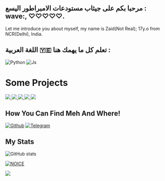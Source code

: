 ## مرحبا بكم على جيثاب مستودعات الامبراطور اليسع  :  wave:,  ♡♡♡♡♡.

Let me introduce you about myself, my name is Zaid(Not Real); 17y.o from NCR(Delhi), India.



## اللغة العربية 🇾🇪 تعلم كل ما يهمك هنا :

![Python](https://img.shields.io/badge/Python-3776AB?style=for-the-badge&logo=python&logoColor=white)
![Js](https://img.shields.io/badge/JavaScript-323330?style=for-the-badge&logo=javascript&logoColor=F7DF1E)

# Some Projects

<a href="https://github.com/asaaqaa/refz_music">
  <img src="https://github-readme-stats.vercel.app/api/pin/?username=asaaqaa&repo=refz_music&cache_seconds=86400&theme=gotham">
</a>

<a href="https://github.com/asaaqaa/QuranBot">
  <img src="https://github-readme-stats.vercel.app/api/pin/?username=asaaqaa&repo=QuranBot&cache_seconds=86400&theme=gotham">
</a>



<a href="https://github.com/asaaqaa/BikashPlayer">
  <img src="https://github-readme-stats.vercel.app/api/pin/?username=asaaqaa&repo=BikashPlayer&cache_seconds=86400&theme=gotham">
</a>

<a href="https://github.com/asaaqaa/SankiMusic">
  <img src="https://github-readme-stats.vercel.app/api/pin/?username=asaaqaa&repo=SankiMusic&cache_seconds=86400&theme=gotham">
</a>


<a href="https://github.com/asaaqaa/Raddb">
  <img src="https://github-readme-stats.vercel.app/api/pin/?username=asaaqaa&repo=Raddb&cache_seconds=86400&theme=gotham">

</a>

## How You Can Find Meh And Where!

[![Github](https://img.shields.io/badge/-Github-181717?style=for-the-badge&logo=Github&logoColor=white)](https://github.com/asaaqaa)
[![Telegram](https://img.shields.io/badge/Telegram-2CA5E0?style=for-the-badge&logo=telegram&logoColor=white)](https://telegram.me/ASAKIOP)

## My Stats
![ GitHub stats](https://github-readme-stats.vercel.app/api?username=asaaqaa&show_icons=true&theme=radical)

[![NOICE](https://github-readme-stats.vercel.app/api/top-langs/?username=asaaqaa&layout=compact&theme=midnight-purple&hide=Css)](https://github.com/asaaqaa)

![](https://visitor-badge.laobi.icu/badge?page_id=asaaqaa)
